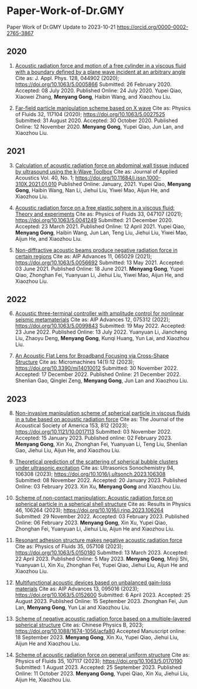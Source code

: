 # Paper-Work-of-Dr.GMY
Paper Work of Dr.GMY
Update to 2023-10-21
https://orcid.org/0000-0002-2765-3867

## 2020
1. [Acoustic radiation force and motion of a free cylinder in a viscous fluid with a boundary defined by a plane wave incident at an arbitrary angle](https://doi.org/10.1063/5.0005866)
Cite as: J. Appl. Phys. 128, 044902 (2020); https://doi.org/10.1063/5.0005866
Submitted: 26 February 2020. Accepted: 08 July 2020. Published Online: 24 July 2020.
Yupei Qiao, Xiaowei Zhang, **Menyang Gong**, Haibin Wang, and Xiaozhou Liu.

2. [Far-field particle manipulation scheme based on X wave](https://doi.org/10.1063/5.0027525)
Cite as: Physics of Fluids 32, 117104 (2020); https://doi.org/10.1063/5.0027525
Submitted: 31 August 2020. Accepted: 30 October 2020. Published Online: 12 November 2020.
**Menyang Gong**, Yupei Qiao, Jun Lan, and Xiaozhou Liu.

## 2021
3. [Calculation of acoustic radiation force on abdominal wall tissue induced by ultrasound using the k-Wave Toolbox](https://doi.org/10.11684/j.issn.1000-310X.2021.01.010)
Cite as: Journal of Applied Acoustics Vol. 40, No. 1;  https://doi.org/10.11684/j.issn.1000-310X.2021.01.010
Published Online: January, 2021.
Yupei Qiao, **Menyang Gong**, Haibin Wang, Nan Li, Jiehui Liu, Yiwei Mao, Aijun He, and Xiaozhou Liu.

4. [Acoustic radiation force on a free elastic sphere in a viscous fluid: Theory and experiments](https://doi.org/10.1063/5.0041249)
Cite as: Physics of Fluids 33, 047107 (2021); https://doi.org/10.1063/5.0041249
Submitted: 21 December 2020. Accepted: 23 March 2021. Published Online: 12 April 2021.
Yupei Qiao, **Menyang Gong**, Haibin Wang, Jun Lan, Teng Liu, Jiehui Liu, Yiwei Mao, Aijun He, and Xiaozhou Liu.

5. [Non-diffractive acoustic beams produce negative radiation force in certain regions](https://doi.org/10.1063/5.0056692)
Cite as: AIP Advances 11, 065029 (2021); https://doi.org/10.1063/5.0056692
Submitted: 13 May 2021. Accepted: 03 June 2021. Published Online: 18 June 2021.
**Menyang Gong**, Yupei Qiao, Zhonghan Fei, Yuanyuan Li, Jiehui Liu, Yiwei Mao, Aijun He, and Xiaozhou Liu.

## 2022
6. [Acoustic three-terminal controller with amplitude control for nonlinear seismic metamaterials](https://doi.org/10.1063/5.0099843)
Cite as: AIP Advances 12, 075312 (2022); https://doi.org/10.1063/5.0099843
Submitted: 19 May 2022. Accepted: 23 June 2022. Published Online: 13 July 2022.
Yuanyuan Li, Jiancheng Liu, Zhaoyu Deng, **Menyang Gong**, Kunqi Huang, Yun Lai, and Xiaozhou Liu.

7. [An Acoustic Flat Lens for Broadband Focusing via Cross-Shape Structure](https://doi.org/10.3390/mi14010012)
Cite as: Micromachines 14(1):12 (2023); https://doi.org/10.3390/mi14010012
Submitted: 30 November 2022. Accepted: 17 December 2022. Published Online: 21 December 2022.
Shenlian Gao, Qinglei Zeng, **Menyang Gong**, Jun Lan and Xiaozhou Liu.

## 2023
8. [Non-invasive manipulation scheme of spherical particle in viscous fluids in a tube based on acoustic radiation force](https://doi.org/10.1121/10.0017113)
Cite as: The Journal of the Acoustical Society of America 153, 812 (2023); https://doi.org/10.1121/10.0017113
Submitted: 03 November 2022. Accepted: 15 January 2023. Published online: 02 February 2023.
**Menyang Gong**, Xin Xu, Zhonghan Fei, Yuanyuan Li, Teng Liu, Shenlian Gao, Jiehui Liu, Aijun He, and Xiaozhou Liu.

9. [Theoretical prediction of the scattering of spherical bubble clusters under ultrasonic excitation](https://doi.org/10.1016/j.ultsonch.2023.106308)
Cite as: Ultrasonics Sonochemistry 94, 106308 (2023); https://doi.org/10.1016/j.ultsonch.2023.106308
Submitted: 08 November 2022. Accepted: 20 January 2023. Published Online: 03 February 2023.
Xin Xu, **Menyang Gong** and Xiaozhou Liu.

10. [Scheme of non-contact manipulation: Acoustic radiation force on spherical particle in a spherical shell structure](https://doi.org/10.1016/j.rinp.2023.106264)
Cite as: Results in Physics 46, 106264 (2023); https://doi.org/10.1016/j.rinp.2023.106264
Submitted: 29 November 2022. Accepted: 03 February 2023. Published Online: 06 February 2023.
**Menyang Gong**, Xin Xu, Yupei Qiao, Zhonghan Fei, Yuanyuan Li, Jiehui Liu, Aijun He and Xiaozhou Liu.

11. [Resonant adhesion structure makes negative acoustic radiation force](https://doi.org/10.1063/5.0150180)
Cite as: Physics of Fluids 35, 057108 (2023); https://doi.org/10.1063/5.0150180
Submitted: 13 March 2023. Accepted: 22 April 2023. Published Online: 5 May 2023.
**Menyang Gong**, Minji Shi, Yuanyuan Li, Xin Xu, Zhonghan Fei, Yupei Qiao, Jiehui Liu, Aijun He and Xiaozhou Liu.

12. [Multifunctional acoustic devices based on unbalanced gain–loss materials](https://doi.org/10.1063/5.0152600)
Cite as: AIP Advances 13, 095016 (2023); https://doi.org/10.1063/5.0152600
Submitted: 6 April 2023. Accepted: 25 August 2023. Published Online: 15 September 2023.
Zhonghan Fei, Jun Lan, **Menyang Gong**, Yun Lai and Xiaozhou Liu.

13. [Scheme of negative acoustic radiation force based on a multiple-layered spherical structure](https://doi.org/10.1088/1674-1056/acfa80)
Cite as: Chinese Physics B, 2023; https://doi.org/10.1088/1674-1056/acfa80
Accepted Manuscript online: 18 September 2023.
**Menyang Gong**, Xin Xu, Yupei Qiao, Jiehui Liu, Aijun He and Xiaozhou Liu.

14. [Scheme of acoustic radiation force on general uniform structure](https://doi.org/10.1063/5.0170190)
Cite as: Physics of Fluids 35, 107117 (2023); https://doi.org/10.1063/5.0170190
Submitted: 1 August 2023. Accepted: 25 September 2023. Published Online: 11 October 2023.
**Menyang Gong**, Yupei Qiao, Xin Xu, Jiehui Liu, Aijun He, Xiaozhou Liu.
